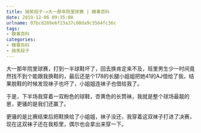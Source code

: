 ```yaml
---
title: 搞笑段子->大一那年院里球赛 | 糗事百科
date: 2019-12-06 09:35:08
urlname: 07bcd289e6f23a37c80da9c3564fc36c
tags: 
- 糗事百科
categories:
- 糗事百科
- 搞笑段子
---
```

大一那年院里球赛，打到一半球鞋坏了，回去换肯定来不及，班里男生少一时间竟然找不到个能跟我换鞋的，最后还是个178的长腿小姐姐把她41的AJ借给了我，结果脱鞋的时候发现袜子也坏了，小姐姐连袜子也借给我了。

于是，下半场我穿着一双粉色的球鞋，杏黄色的长筒袜，我就是整个球场最靓的崽，更骚的是我们还赢了。

更骚的是比赛结束后把鞋换给了小姐姐，袜子没还，我穿着这双袜子打进了决赛，现在这双袜子还在我柜里，偶尔也会拿出来穿一下。


